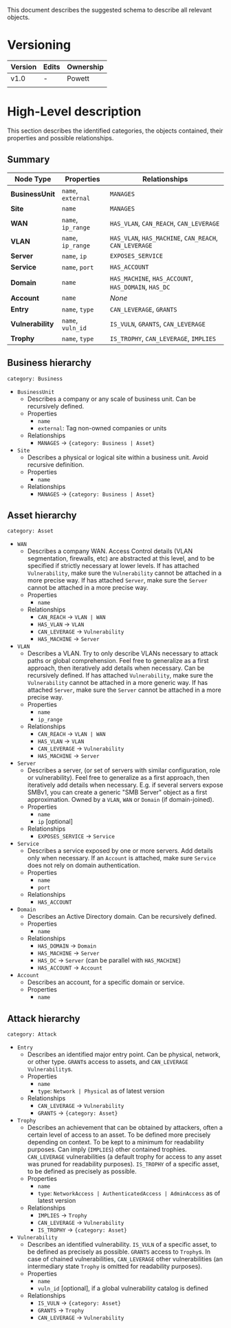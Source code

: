 This document describes the suggested schema to describe all relevant objects.
# Versioning

| Version | Edits | Ownership |
| ------- | ----- | --------- |
| v1.0    | -     | Powett    |
|         |       |           |

# High-Level description
This section describes the identified categories, the objects contained, their properties and possible relationships.
## Summary
| Node Type         | Properties         | Relationships                                          |
| ----------------- | ------------------ | ------------------------------------------------------ |
| **BusinessUnit**  | `name`, `external` | `MANAGES`                                              |
| **Site**          | `name`             | `MANAGES`                                              |
| **WAN**           | `name`, `ip_range` | `HAS_VLAN`, `CAN_REACH`, `CAN_LEVERAGE`                |
| **VLAN**          | `name`, `ip_range` | `HAS_VLAN`, `HAS_MACHINE`, `CAN_REACH`, `CAN_LEVERAGE` |
| **Server**        | `name`, `ip`       | `EXPOSES_SERVICE`                                      |
| **Service**       | `name`, `port`     | `HAS_ACCOUNT`                                          |
| **Domain**        | `name`             | `HAS_MACHINE`, `HAS_ACCOUNT`, `HAS_DOMAIN`, `HAS_DC`   |
| **Account**       | `name`             | _None_                                                 |
| **Entry**         | `name`, `type`     | `CAN_LEVERAGE`, `GRANTS`                               |
| **Vulnerability** | `name`, `vuln_id`  | `IS_VULN`, `GRANTS`, `CAN_LEVERAGE`                    |
| **Trophy**        | `name`, `type`     | `IS_TROPHY`, `CAN_LEVERAGE`, `IMPLIES`                 |
## Business hierarchy
`category: Business`

- `BusinessUnit`
	- Describes a company or any scale of business unit. Can be recursively defined.
	- Properties
		- `name`
		- `external`: Tag non-owned companies or units
	- Relationships
		- `MANAGES` -> `{category: Business | Asset}`
- `Site`
	- Describes a physical or logical site within a business unit. Avoid recursive definition.
	- Properties
		- `name`
	- Relationships
		- `MANAGES` -> `{category: Business | Asset}`
## Asset hierarchy
`category: Asset`

- `WAN`
	- Describes a company WAN. Access Control details (VLAN segmentation, firewalls, etc) are abstracted at this level, and to be specified if strictly necessary at lower levels. If has attached `Vulnerability`, make sure the `Vulnerability` cannot be attached in a more precise way. If has attached `Server`, make sure the `Server` cannot be attached in a more precise way.
	- Properties
		- `name`
	- Relationships
		- `CAN_REACH` -> `VLAN | WAN`
		- `HAS_VLAN` -> `VLAN`
		- `CAN_LEVERAGE` -> `Vulnerability`
		- `HAS_MACHINE` -> `Server`
- `VLAN`
	- Describes a VLAN. Try to only describe VLANs necessary to attack paths or global comprehension. Feel free to generalize as a first approach, then iteratively add details when necessary. Can be recursively defined. If has attached `Vulnerability`, make sure the `Vulnerability` cannot be attached in a more generic way. If has attached `Server`, make sure the `Server` cannot be attached in a more precise way.
	- Properties
		- `name`
		- `ip_range`
	- Relationships
		- `CAN_REACH` -> `VLAN | WAN`
		- `HAS_VLAN` -> `VLAN`
		- `CAN_LEVERAGE` -> `Vulnerability`
		- `HAS_MACHINE` -> `Server`
- `Server`
	- Describes a server, (or set of servers with similar configuration, role or vulnerability). Feel free to generalize as a first approach, then iteratively add details when necessary. E.g. if several servers expose SMBv1, you can create a generic "SMB Server" object as a first approximation. Owned by a `VLAN`, `WAN` or `Domain` (if domain-joined).
	- Properties
		- `name`
		- `ip` [optional]
	- Relationships
		- `EXPOSES_SERVICE` -> `Service`
- `Service`
	- Describes a service exposed by one or more servers. Add details only when necessary. If an `Account` is attached, make sure `Service` does not rely on domain authentication.
	- Properties
		- `name`
		- `port`
	- Relationships
		- `HAS_ACCOUNT`
- `Domain`
	- Describes an Active Directory domain. Can be recursively defined.
	- Properties
		- `name`
	- Relationships
		- `HAS_DOMAIN` -> `Domain`
		- `HAS_MACHINE` -> `Server`
		- `HAS_DC` -> `Server` (can be parallel with `HAS_MACHINE`)
		- `HAS_ACCOUNT` -> `Account`
- `Account`
	- Describes an account, for a specific domain or service.
	- Properties
		- `name`
## Attack hierarchy
`category: Attack`
- `Entry`
	- Describes an identified major entry point. Can be physical, network, or other type. `GRANT`s access to assets, and `CAN_LEVERAGE`  `Vulnerability`s.
	- Properties
		- `name`
		- `type`: `Network | Physical` as of latest version
	- Relationships
		- `CAN_LEVERAGE` -> `Vulnerability`
		- `GRANTS` -> `{category: Asset}`
- `Trophy`
	- Describes an achievement that can be obtained by attackers, often a certain level of access to an asset. To be defined more precisely depending on context. To be kept to a minimum for readability purposes. Can imply (`IMPLIES`) other contained trophies. `CAN_LEVERAGE` vulnerabilities (a default trophy for access to any asset was pruned for readability purposes). `IS_TROPHY` of a specific asset, to be defined as precisely as possible.
	- Properties
		- `name`
		- `type`: `NetworkAccess | AuthenticatedAccess | AdminAccess` as of latest version
	- Relationships
		- `IMPLIES` -> `Trophy`
		- `CAN_LEVERAGE` -> `Vulnerability`
		- `IS_TROPHY` -> `{category: Asset}` 
- `Vulnerability`
	- Describes an identified vulnerability. `IS_VULN` of a specific asset, to be defined as precisely as possible. `GRANTS` access to `Trophy`s. In case of chained vulnerabilities, `CAN_LEVERAGE` other vulnerabilities (an intermediary state `Trophy` is omitted for readability purposes).
	- Properties
		- `name`
		- `vuln_id` [optional], if a global vulnerability catalog is defined
	- Relationships
		- `IS_VULN` -> `{category: Asset}`
		- `GRANTS` -> `Trophy`
		- `CAN_LEVERAGE` -> `Vulnerability`